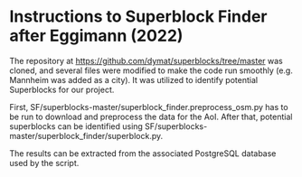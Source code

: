 # Instructions to Superblock Finder after Eggimann (2022)

The repository at https://github.com/dymat/superblocks/tree/master was cloned, and several files were modified to make the code run smoothly (e.g. Mannheim was added as a city). 
It was utilized to identify potential Superblocks for our project. 

First, SF/superblocks-master/superblock_finder.preprocess_osm.py has to be run to download and preprocess the data for the AoI.
After that, potential superblocks can be identified using SF/superblocks-master/superblock_finder/superblock.py.

The results can be extracted from the associated PostgreSQL database used by the script.